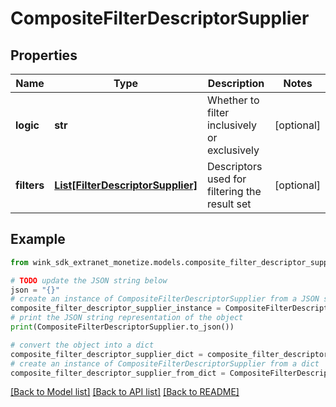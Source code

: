# CompositeFilterDescriptorSupplier


## Properties

Name | Type | Description | Notes
------------ | ------------- | ------------- | -------------
**logic** | **str** | Whether to filter inclusively or exclusively | [optional] 
**filters** | [**List[FilterDescriptorSupplier]**](FilterDescriptorSupplier.md) | Descriptors used for filtering the result set | [optional] 

## Example

```python
from wink_sdk_extranet_monetize.models.composite_filter_descriptor_supplier import CompositeFilterDescriptorSupplier

# TODO update the JSON string below
json = "{}"
# create an instance of CompositeFilterDescriptorSupplier from a JSON string
composite_filter_descriptor_supplier_instance = CompositeFilterDescriptorSupplier.from_json(json)
# print the JSON string representation of the object
print(CompositeFilterDescriptorSupplier.to_json())

# convert the object into a dict
composite_filter_descriptor_supplier_dict = composite_filter_descriptor_supplier_instance.to_dict()
# create an instance of CompositeFilterDescriptorSupplier from a dict
composite_filter_descriptor_supplier_from_dict = CompositeFilterDescriptorSupplier.from_dict(composite_filter_descriptor_supplier_dict)
```
[[Back to Model list]](../README.md#documentation-for-models) [[Back to API list]](../README.md#documentation-for-api-endpoints) [[Back to README]](../README.md)


